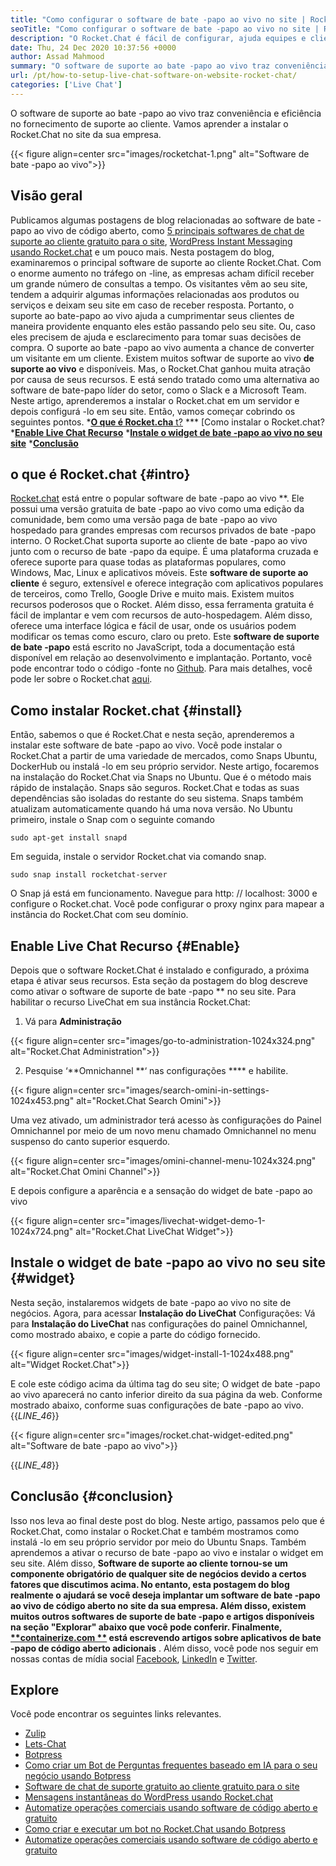 ```yaml
---
title: "Como configurar o software de bate -papo ao vivo no site | Rocket.Chat" 
seoTitle: "Como configurar o software de bate -papo ao vivo no site | Rocket.Chat" 
description: "O Rocket.Chat é fácil de configurar, ajuda equipes e clientes a se comunicarem com eficiência. Este software de bate-papo ao vivo é de código aberto, de plataforma cruzada e auto-hospedada." 
date: Thu, 24 Dec 2020 10:37:56 +0000
author: Assad Mahmood
summary: "O software de suporte ao bate -papo ao vivo traz conveniência e eficiência no fornecimento de suporte ao cliente. Vamos aprender a instalar o Rocket.chat no site da sua empresa." 
url: /pt/how-to-setup-live-chat-software-on-website-rocket-chat/
categories: ['Live Chat']
---
```


O software de suporte ao bate -papo ao vivo traz conveniência e eficiência no fornecimento de suporte ao cliente. Vamos aprender a instalar o Rocket.Chat no site da sua empresa.

{{< figure align=center src="images/rocketchat-1.png" alt="Software de bate -papo ao vivo">}}


## Visão geral
Publicamos algumas postagens de blog relacionadas ao software de bate -papo ao vivo de código aberto, como [5 principais softwares de chat de suporte ao cliente gratuito para o site][1], [WordPress Instant Messaging usando Rocket.chat][2] e um pouco mais. Nesta postagem do blog, examinaremos o principal software de suporte ao cliente Rocket.Chat. Com o enorme aumento no tráfego on -line, as empresas acham difícil receber um grande número de consultas a tempo. Os visitantes vêm ao seu site, tendem a adquirir algumas informações relacionadas aos produtos ou serviços e deixam seu site em caso de receber resposta. Portanto, o suporte ao bate-papo ao vivo ajuda a cumprimentar seus clientes de maneira providente enquanto eles estão passando pelo seu site. Ou, caso eles precisem de ajuda e esclarecimento para tomar suas decisões de compra.
O suporte ao bate -papo ao vivo aumenta a chance de converter um visitante em um cliente. Existem muitos softwar de suporte ao vivo **de suporte ao vivo**  e disponíveis. Mas, o Rocket.Chat ganhou muita atração por causa de seus recursos. E está sendo tratado como uma alternativa ao software de bate-papo líder do setor, como o Slack e a Microsoft Team. Neste artigo, aprenderemos a instalar o Rocket.chat em um servidor e depois configurá -lo em seu site. Então, vamos começar cobrindo os seguintes pontos.
  *[**O que é Rocket.cha**  t?][3]
  *** [Como instalar o Rocket.chat?
  ***[Enable Live Chat Recurso][5]** 
  ***[Instale o widget de bate -papo ao vivo no seu site][6]** 
  ***[Conclusão][7]** 

## o que é Rocket.chat   {#intro}
[Rocket.chat][8] está entre o popular software de bate -papo ao vivo **. Ele possui uma versão gratuita de bate -papo ao vivo como uma edição da comunidade, bem como uma versão paga de bate -papo ao vivo hospedado para grandes empresas com recursos privados de bate -papo interno. O Rocket.Chat suporta suporte ao cliente de bate -papo ao vivo junto com o recurso de bate -papo da equipe. É uma plataforma cruzada e oferece suporte para quase todas as plataformas populares, como Windows, Mac, Linux e aplicativos móveis. Este **software de suporte ao cliente**  é seguro, extensível e oferece integração com aplicativos populares de terceiros, como Trello, Google Drive e muito mais. Existem muitos recursos poderosos que o Rocket. Além disso, essa ferramenta gratuita é fácil de implantar e vem com recursos de auto-hospedagem. Além disso, oferece uma interface lógica e fácil de usar, onde os usuários podem modificar os temas como escuro, claro ou preto.
Este **software de suporte de bate -papo**  está escrito no JavaScript, toda a documentação está disponível em relação ao desenvolvimento e implantação. Portanto, você pode encontrar todo o código -fonte no [Github][9]. Para mais detalhes, você pode ler sobre o Rocket.chat [aqui][10].

## Como instalar Rocket.chat   {#install}
Então, sabemos o que é Rocket.Chat e nesta seção, aprenderemos a instalar este software de bate -papo ao vivo. Você pode instalar o Rocket.Chat a partir de uma variedade de mercados, como Snaps Ubuntu, DockerHub ou instalá -lo em seu próprio servidor. Neste artigo, focaremos na instalação do Rocket.Chat via Snaps no Ubuntu. Que é o método mais rápido de instalação.
Snaps são seguros. Rocket.Chat e todas as suas dependências são isoladas do restante do seu sistema. Snaps também atualizam automaticamente quando há uma nova versão.
No Ubuntu primeiro, instale o Snap com o seguinte comando
```
sudo apt-get install snapd
```
Em seguida, instale o servidor Rocket.chat via comando snap.
```
sudo snap install rocketchat-server
```
O Snap já está em funcionamento. Navegue para http: // localhost: 3000 e configure o Rocket.chat. Você pode configurar o proxy nginx para mapear a instância do Rocket.Chat com seu domínio.

## Enable Live Chat Recurso   {#Enable}
Depois que o software Rocket.Chat é instalado e configurado, a próxima etapa é ativar seus recursos. Esta seção da postagem do blog descreve como ativar o software de suporte de bate -papo ** no seu site. Para habilitar o recurso LiveChat em sua instância Rocket.Chat:
1. Vá para **Administração** 

{{< figure align=center src="images/go-to-administration-1024x324.png" alt="Rocket.Chat Administration">}}

2. Pesquise ‘**Omnichannel **‘ nas configurações ****  e habilite.

{{< figure align=center src="images/search-omini-in-settings-1024x453.png" alt="Rocket.Chat Search Omini">}}

Uma vez ativado, um administrador terá acesso às configurações do Painel Omnichannel por meio de um novo menu chamado Omnichannel no menu suspenso do canto superior esquerdo.

{{< figure align=center src="images/omini-channel-menu-1024x324.png" alt="Rocket.Chat Omini Channel">}}

E depois configure a aparência e a sensação do widget de bate -papo ao vivo

{{< figure align=center src="images/livechat-widget-demo-1-1024x724.png" alt="Rocket.Chat LiveChat Widget">}}


## **Instale o widget de bate -papo ao vivo no seu site**    {#widget}
Nesta seção, instalaremos widgets de bate -papo ao vivo no site de negócios. Agora, para acessar **Instalação do LiveChat**  Configurações:
Vá para **Instalação do LiveChat**  nas configurações do painel Omnichannel, como mostrado abaixo, e copie a parte do código fornecido.

{{< figure align=center src="images/widget-install-1-1024x488.png" alt="Widget Rocket.Chat">}}

E cole este código acima da última tag do seu site; O widget de bate -papo ao vivo aparecerá no canto inferior direito da sua página da web. Conforme mostrado abaixo, conforme suas configurações de bate -papo ao vivo.
{{_LINE_46_}}

{{< figure align=center src="images/rocket.chat-widget-edited.png" alt="Software de bate -papo ao vivo">}}

{{_LINE_48_}}

## Conclusão   {#conclusion}
Isso nos leva ao final deste post do blog. Neste artigo, passamos pelo que é Rocket.Chat, como instalar o Rocket.Chat e também mostramos como instalá -lo em seu próprio servidor por meio do Ubuntu Snaps. Também aprendemos a ativar o recurso de bate -papo ao vivo e instalar o widget em seu site. Além disso, **Software de suporte ao cliente  **tornou-se um componente obrigatório de qualquer site de negócios devido a certos fatores que discutimos acima. No entanto, esta postagem do blog realmente o ajudará se você deseja implantar um software de bate -papo ao vivo de código aberto no site da sua empresa. Além disso, existem muitos outros softwares de suporte de bate -papo**   e artigos disponíveis na seção "Explorar" abaixo que você pode conferir.
Finalmente, [**containerize.com **][11] está escrevendo artigos sobre aplicativos de bate -papo de código aberto adicionais** . Além disso, você pode nos seguir em nossas contas de mídia social [Facebook][13], [LinkedIn][14] e [Twitter][15].

## Explore
Você pode encontrar os seguintes links relevantes.
  * [Zulip][16]
  * [Lets-Chat][17]
  * [Botpress][18]
  * [Como criar um Bot de Perguntas frequentes baseado em IA para o seu negócio usando Botpress][19]
  * [Software de chat de suporte gratuito ao cliente gratuito para o site][1]
  * [Mensagens instantâneas do WordPress usando Rocket.chat][2]
  * [Automatize operações comerciais usando software de código aberto e gratuito][20]
  * [Como criar e executar um bot no Rocket.Chat usando Botpress][21]
  * [Automatize operações comerciais usando software de código aberto e gratuito][20]

  
[1]: https://blog.containerize.com/live-chat/top-5-free-customer-support-chat-software-for-website/
[2]: https://blog.containerize.com/blogging/instantly-communicate-with-customers-using-wordpress-and-rocket-chat/
[3]: #intro
[4]: #install
[5]: #enable
[6]: #widget
[7]: #conclusion
[8]: https://products.containerize.com/live-chat/rocketchat/
[9]: https://github.com/RocketChat/Rocket.Chat
[10]: https://products.containerize.com/live-chat/rocketchat
[11]: https://www.containerize.com/
[12]: https://products.containerize.com/live-chat/
[13]: https://web.facebook.com/containerize
[14]: https://www.linkedin.com/company/containerize/
[15]: https://twitter.com/containerize_co
[16]: https://products.containerize.com/live-chat/zulip/
[17]: https://products.containerize.com/live-chat/lets-chat/
[18]: https://products.containerize.com/live-chat/botpress/
[19]: https://blog.containerize.com/live-chat/how-to-create-an-ai-based-faq-bot-for-your-business-using-botpress/
[20]: https://blog.containerize.com/blogging/automate-business-operations-using-open-source-software/
[21]: https://blog.containerize.com/live-chat/how-to-create-and-run-a-bot-in-rocket-chat-using-botpress/
